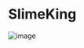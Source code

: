 # SlimeKing
![image](https://github.com/GH1014/SlimeKing/assets/95550744/9181eea2-003a-4d7e-a1c3-1d345e31bcf7)


 
